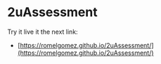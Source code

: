 # 2uAssessment

Try it live it the next link:

- [https://romelgomez.github.io/2uAssessment/](https://romelgomez.github.io/2uAssessment/)


